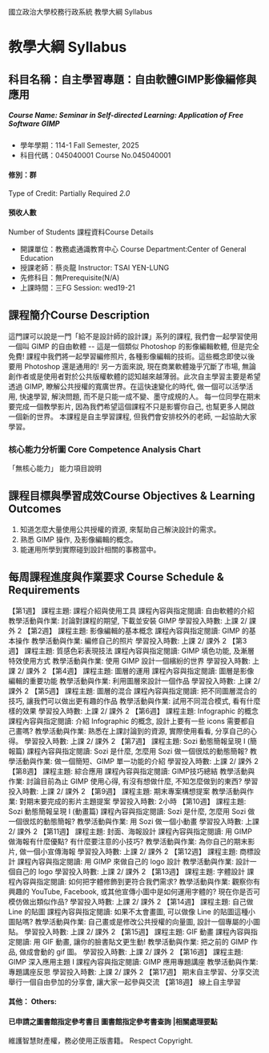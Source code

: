 國立政治大學校務行政系統 教學大綱 Syllabus
# 教學大綱 Syllabus
##  科目名稱：自主學習專題：自由軟體GIMP影像編修與應用
#####  Course Name: Seminar in Self-directed Learning: Application of Free Software GIMP
  * 學年學期：114-1 Fall Semester, 2025 
  * 科目代碼：045040001 Course No.045040001
#### 修別：群
Type of Credit: Partially Required 
_2.0_
#### 預收人數
Number of Students
課程資料Course Details
  * 開課單位：教務處通識教育中心 Course Department:Center of General Education 
  * 授課老師：蔡炎龍 Instructor: TSAI YEN-LUNG 
  * 先修科目：無Prerequisite(N/A)
  * 上課時間：三FG Session: wed19-21
##  課程簡介Course Description
這門課可以說是一門「給不是設計師的設計課」系列的課程, 我們會一起學習使用一個叫 GIMP 的自由軟體 -- 這是一個類似 Photoshop 的影像編輯軟體, 但是完全免費! 課程中我們將一起學習編修照片, 各種影像編輯的技術。這些概念即使以後要用 Photoshop 還是通用的!
另一方面來說, 現在商業軟體幾乎冗斷了市場, 無論創作者或是使用者對於公共版權軟體的認知越來越薄弱。此次自主學習主要是希望透過 GIMP, 瞭解公共授權的寬廣世界。在這快速變化的時代, 做一個可以活學活用, 快速學習, 解決問題, 而不是只能一成不變、墨守成規的人。
每一位同學在期末要完成一個教學影片, 因為我們希望這個課程不只是影響你自己, 也幫更多人開啟一個新的世界。
本課程是自主學習課程, 但我們會安排校外的老師, 一起協助大家學習。
###  核心能力分析圖 Core Competence Analysis Chart
「無核心能力」 
能力項目說明
##  課程目標與學習成效Course Objectives & Learning Outcomes 
1. 知道怎麼大量使用公共授權的資源, 來幫助自己解決設計的需求。
2. 熟悉 GIMP 操作, 及影像編輯的概念。
3. 能運用所學到實際碰到設計相關的事務當中。
##  每周課程進度與作業要求 Course Schedule & Requirements
【第1週】
課程主題: 課程介紹與使用工具
課程內容與指定閱讀: 自由軟體的介紹
教學活動與作業: 討論對課程的期望, 下載並安裝 GIMP
學習投入時數: 上課 2/ 課外 2
【第2週】
課程主題: 影像編輯的基本概念
課程內容與指定閱讀: GIMP 的基本操作
教學活動與作業: 編修自己的照片
學習投入時數: 上課 2/ 課外 2
【第3週】
課程主題: 質感色彩表現技法
課程內容與指定閱讀: GIMP 填色功能, 及漸層特效使用方式
教學活動與作業: 使用 GIMP 設計一個繽紛的世界
學習投入時數: 上課 2/ 課外 2
【第4週】
課程主題: 圖層的運用
課程內容與指定閱讀: 圖層是影像編輯的重要功能
教學活動與作業: 利用圖層來設計一個作品
學習投入時數: 上課 2/ 課外 2
【第5週】
課程主題: 圖層的混合
課程內容與指定閱讀: 把不同圖層混合的技巧, 讓我們可以做出更有趣的作品
教學活動與作業: 試用不同混合模式, 看有什麼樣的效果
學習投入時數: 上課 2/ 課外 2
【第6週】
課程主題: Infographic 的概念
課程內容與指定閱讀: 介紹 Infographic 的概念, 設計上要有一些 icons 需要都自己畫嗎?
教學活動與作業: 熟悉在上課討論到的資源, 實際使用看看, 分享自己的心得。
學習投入時數: 上課 2/ 課外 2
【第7週】
課程主題: Sozi 動態簡報呈現 I (簡報篇)
課程內容與指定閱讀: Sozi 是什麼, 怎麼用 Sozi 做一個很炫的動態簡報?
教學活動與作業: 做一個簡短、GIMP 單一功能的介紹
學習投入時數: 上課 2/ 課外 2
【第8週】
課程主題: 綜合應用
課程內容與指定閱讀: GIMP技巧總結
教學活動與作業: 討論目前為止 GIMP 使用心得, 有沒有想做什麼, 不知怎麼做到的東西?
學習投入時數: 上課 2/ 課外 2
【第9週】
課程主題: 期末專案構想提案
教學活動與作業: 對期末要完成的影片主題提案
學習投入時數: 2小時
【第10週】
課程主題: Sozi 動態簡報呈現 I (動畫篇)
課程內容與指定閱讀: Sozi 是什麼, 怎麼用 Sozi 做一個很炫的動態簡報?
教學活動與作業: 用 Sozi 做一個小動畫
學習投入時數: 上課 2/ 課外 2
【第11週】
課程主題: 封面、海報設計
課程內容與指定閱讀: 用 GIMP 做海報有什麼優點? 有什麼要注意的小技巧?
教學活動與作業: 為你自己的期末影片, 做一個小宣傳海報
學習投入時數: 上課 2/ 課外 2
【第12週】
課程主題: 商標設計
課程內容與指定閱讀: 用 GIMP 來做自己的 logo 設計
教學活動與作業: 設計一個自己的 logo
學習投入時數: 上課 2/ 課外 2
【第13週】
課程主題: 字體設計
課程內容與指定閱讀: 如何把字體修飾到更符合我們需求?
教學活動與作業: 觀察你有興趣的 YouTube, Facebook, 或其他宣傳小圖中是如何運用字體的? 現在你是否可模仿做出類似作品?
學習投入時數: 上課 2/ 課外 2
【第14週】
課程主題: 自己做 Line 的貼圖
課程內容與指定閱讀: 如果不太會畫圖, 可以做像 Line 的貼圖這種小圖貼嗎?
教學活動與作業: 自己畫或是修改公共授權的向量圖, 設計一個專屬的小圖貼。
學習投入時數: 上課 2/ 課外 2
【第15週】
課程主題: GIF 動畫
課程內容與指定閱讀: 用 GIF 動畫, 讓你的臉書貼文更生動!
教學活動與作業: 把之前的 GIMP 作品, 做成會動的 gif 圖。
學習投入時數: 上課 2/ 課外 2
【第16週】
課程主題: GIMP 深入應用主題 I
課程內容與指定閱讀: GIMP 應用專題講座
教學活動與作業: 專題講座反思
學習投入時數: 上課 2/ 課外 2
【第17週】
期末自主學習、分享交流
舉行一個自由參加的分享會, 讓大家一起參與交流
【第18週】
線上自主學習
####  其他： Others:
####  已申請之圖書館指定參考書目  圖書館指定參考書查詢 |相關處理要點
維護智慧財產權，務必使用正版書籍。 Respect Copyright.